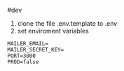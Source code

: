 #dev
1. clone the file .env.template to .env
2. set enviroment variables
````
MAILER_EMAIL=
MAILER_SECRET_KEY=
PORT=3000
PROD=false
````